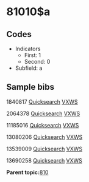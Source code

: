 # 81010$a

## Codes

-   Indicators
    -   First: 1
    -   Second: 0
-   Subfield: a

## Sample bibs

1840817 [Quicksearch](https://search.library.yale.edu/catalog/1840817) [VXWS](http://prodorbis.library.yale.edu:7014/vxws/GetHoldingsService?bibId=1840817)

2064378 [Quicksearch](https://search.library.yale.edu/catalog/2064378) [VXWS](http://prodorbis.library.yale.edu:7014/vxws/GetHoldingsService?bibId=2064378)

11185016 [Quicksearch](https://search.library.yale.edu/catalog/11185016) [VXWS](http://prodorbis.library.yale.edu:7014/vxws/GetHoldingsService?bibId=11185016)

13080206 [Quicksearch](https://search.library.yale.edu/catalog/13080206) [VXWS](http://prodorbis.library.yale.edu:7014/vxws/GetHoldingsService?bibId=13080206)

13539009 [Quicksearch](https://search.library.yale.edu/catalog/13539009) [VXWS](http://prodorbis.library.yale.edu:7014/vxws/GetHoldingsService?bibId=13539009)

13690258 [Quicksearch](https://search.library.yale.edu/catalog/13690258) [VXWS](http://prodorbis.library.yale.edu:7014/vxws/GetHoldingsService?bibId=13690258)

**Parent topic:**[810](../../tags/810/810.md)

